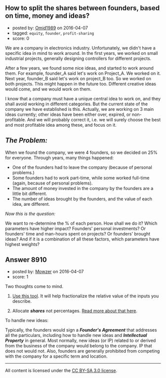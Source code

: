 ## How to split the shares between founders, based on time, money and ideas?

- posted by: [Omid1989](https://stackexchange.com/users/2817522/omid1989) on 2016-04-07
- tagged: `equity`, `founder`, `profit-sharing`
- score: 0

<p>We are a company in electronics industry. Unfortunately, we didn't have a specific idea in mind to work around.
In the first years, we worked on small industrial projects, generally designing controllers for different projects.</p>

<p>After a few years, we found some nice ideas, and started to work around them. For example, founder_A said let's work on Project_A. We worked on it. Next year, founder_B said let's work on project_B too. So we worked on both projects. This might happen in the future too. Different creative ideas would come, and we would work on them.</p>

<p>I know that a company must have a unique central idea to work on, and they shall avoid working in different categories. But the current state of the company we have established is this. Actually, we are working on 3 main ideas currently; other ideas have been either over, expired, or non-profitable. And we will probably correct it, i.e. we will surely choose the best and most profitable idea among these, and focus on it.</p>

<h2><strong><em>The Problem:</em></strong></h2>

<p>When we found the company, we were 4 founders, so we decided on 25% for everyone. Through years, many things happened:</p>

<ul>
<li>One of the founders had to leave the company (because of personal problems.)</li>
<li>Some founders had to work part-time, while some worked full-time (again, because of personal problems).</li>
<li>The amount of money invested in the company by the founders are a little bit different.</li>
<li>The number of ideas brought by the founders, and the value of each idea, are different.</li>
</ul>

<p><em>Now this is the question:</em></p>

<p>We want to re-determine the % of each person. How shall we do it? Which parameters have higher impact? Founders' personal investments? Or founders' time and man-hours spent on projects? Or founders' brought ideas? And if it is a combination of all these factors, which parameters have highest weights?</p>



## Answer 8910

- posted by: [Mowzer](https://stackexchange.com/users/1803081/mowzer) on 2016-04-07
- score: 1

<p>Two thoughts come to mind.</p>

<ol>
<li><p><a href="http://www.foundrs.com" rel="nofollow noreferrer">Use this tool</a>. It will help fractionalize the relative value of the inputs you describe.</p></li>
<li><p>Allocate <strong><em>shares</em></strong> not percentages. <a href="https://startups.stackexchange.com/a/8865/5273">Read more about that here</a>.</p></li>
</ol>

<p>To handle new ideas:</p>

<p>Typically, the founders would sign a <strong><em>Founder's Agreement</em></strong> that addresses all the particulars, including how to handle new ideas and <strong><em>Intellectual Property</em></strong> in general. Most normally, new ideas (or IP) related to or derived from the business of the company would belong to the company. IP that does not would not. Also, founders are generally prohibited from competing with the company for a specific term and location. </p>




---

All content is licensed under the [CC BY-SA 3.0 license](https://creativecommons.org/licenses/by-sa/3.0/).
